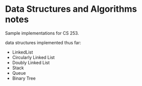# Data Structures and Algorithms notes

Sample implementations for CS 253.

data structures implemented thus far:

* LinkedList
* Circularly Linked List
* Doubly Linked List
* Stack
* Queue
* Binary Tree
